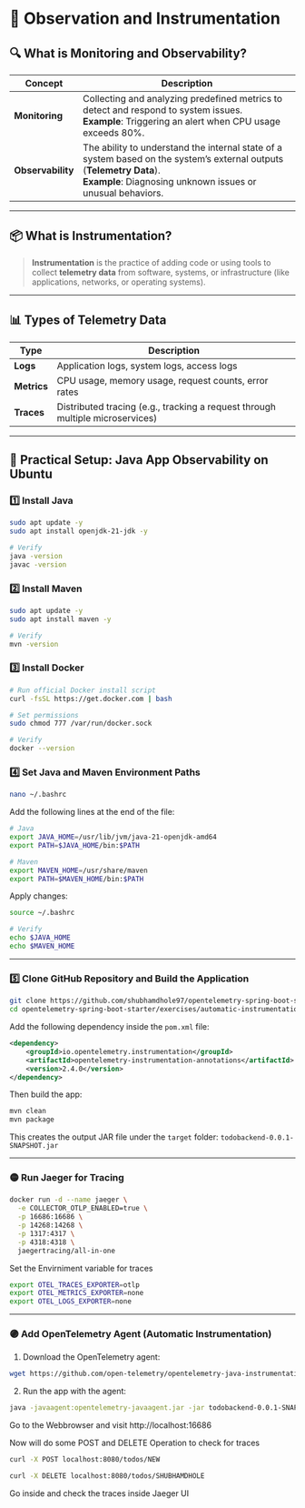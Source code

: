 
# 📡 Observation and Instrumentation

## 🔍 What is Monitoring and Observability?

| Concept         | Description |
|----------------|-------------|
| **Monitoring** | Collecting and analyzing predefined metrics to detect and respond to system issues.<br>**Example**: Triggering an alert when CPU usage exceeds 80%. |
| **Observability** | The ability to understand the internal state of a system based on the system’s external outputs (**Telemetry Data**).<br>**Example**: Diagnosing unknown issues or unusual behaviors. |

---

## 📦 What is Instrumentation?

> **Instrumentation** is the practice of adding code or using tools to collect **telemetry data** from software, systems, or infrastructure (like applications, networks, or operating systems).

---

## 📊 Types of Telemetry Data

| Type     | Description |
|----------|-------------|
| **Logs** | Application logs, system logs, access logs |
| **Metrics** | CPU usage, memory usage, request counts, error rates |
| **Traces** | Distributed tracing (e.g., tracking a request through multiple microservices) |

---

## 🧪 Practical Setup: Java App Observability on Ubuntu

### 1️⃣ Install Java

```bash
sudo apt update -y
sudo apt install openjdk-21-jdk -y

# Verify
java -version
javac -version
```

### 2️⃣ Install Maven

```bash
sudo apt update -y
sudo apt install maven -y

# Verify
mvn -version
```

### 3️⃣ Install Docker

```bash
# Run official Docker install script
curl -fsSL https://get.docker.com | bash

# Set permissions
sudo chmod 777 /var/run/docker.sock

# Verify
docker --version
```

### 4️⃣ Set Java and Maven Environment Paths

```bash
nano ~/.bashrc
```

Add the following lines at the end of the file:

```bash
# Java
export JAVA_HOME=/usr/lib/jvm/java-21-openjdk-amd64
export PATH=$JAVA_HOME/bin:$PATH

# Maven
export MAVEN_HOME=/usr/share/maven
export PATH=$MAVEN_HOME/bin:$PATH
```

Apply changes:

```bash
source ~/.bashrc

# Verify
echo $JAVA_HOME
echo $MAVEN_HOME
```

---

### 5️⃣ Clone GitHub Repository and Build the Application

```bash
git clone https://github.com/shubhamdhole97/opentelemetry-spring-boot-starter.git
cd opentelemetry-spring-boot-starter/exercises/automatic-instrumentation/initial/todobackend-springboot
```

Add the following dependency inside the `pom.xml` file:

```xml
<dependency>
    <groupId>io.opentelemetry.instrumentation</groupId>
    <artifactId>opentelemetry-instrumentation-annotations</artifactId>
    <version>2.4.0</version>
</dependency>
```

Then build the app:

```bash
mvn clean
mvn package
```

This creates the output JAR file under the `target` folder: `todobackend-0.0.1-SNAPSHOT.jar`

---

### 🟡 Run Jaeger for Tracing

```bash
docker run -d --name jaeger \
  -e COLLECTOR_OTLP_ENABLED=true \
  -p 16686:16686 \
  -p 14268:14268 \
  -p 1317:4317 \
  -p 4318:4318 \
  jaegertracing/all-in-one
```

Set the Envirniment variable for traces 
```bash
export OTEL_TRACES_EXPORTER=otlp
export OTEL_METRICS_EXPORTER=none
export OTEL_LOGS_EXPORTER=none
```
---

### 🟣 Add OpenTelemetry Agent (Automatic Instrumentation)

1. Download the OpenTelemetry agent:

```bash
wget https://github.com/open-telemetry/opentelemetry-java-instrumentation/releases/download/v2.8.0/opentelemetry-javaagent.jar
```

2. Run the app with the agent:

```bash
java -javaagent:opentelemetry-javaagent.jar -jar todobackend-0.0.1-SNAPSHOT.jar
```

Go to the Webbrowser and visit http://localhost:16686

Now will do some POST and DELETE Operation to check for traces

```bash
curl -X POST localhost:8080/todos/NEW
```
```bash
curl -X DELETE localhost:8080/todos/SHUBHAMDHOLE
```

Go inside and check the traces inside Jaeger UI


